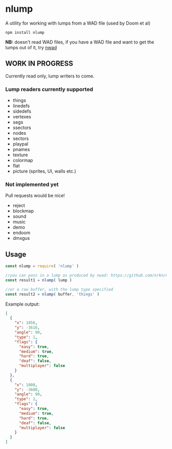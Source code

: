 # nlump

A utility for working with lumps from a WAD file (used by Doom et al)

`npm install nlump`

**NB:** doesn't read WAD files, if you have a WAD file and want to get the lumps
out of it, try [nwad](https://github.com/nrkn/nwad)

## WORK IN PROGRESS

Currently read only, lump writers to come.

### Lump readers currently supported

* things
* linedefs
* sidedefs
* vertexes
* segs
* ssectors
* nodes
* sectors
* playpal
* pnames
* texture
* colormap
* flat
* picture (sprites, UI, walls etc.)

### Not implemented yet

Pull requests would be nice!

* reject
* blockmap
* sound
* music
* demo
* endoom
* dmxgus

## Usage

```javascript
const nlump = require( 'nlump' )

//you can pass in a lump as produced by nwad: https://github.com/nrkn/nwad
const result1 = nlump( lump )

//or a raw buffer, with the lump type specified
const result2 = nlump( buffer, 'things' )
```

Example output:

```json
[
  {
    "x": 1056,
    "y": -3616,
    "angle": 90,
    "type": 1,
    "flags": {
      "easy": true,
      "medium": true,
      "hard": true,
      "deaf": false,
      "multiplayer": false
    }
  },
  {
    "x": 1008,
    "y": -3600,
    "angle": 90,
    "type": 2,
    "flags": {
      "easy": true,
      "medium": true,
      "hard": true,
      "deaf": false,
      "multiplayer": false
    }
  }
]
```